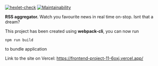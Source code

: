 [![hexlet-check](https://github.com/Zhostt/frontend-project-11/actions/workflows/hexlet-check.yml/badge.svg)](https://github.com/Zhostt/frontend-project-11/actions/workflows/hexlet-check.yml)
[![Maintainability](https://api.codeclimate.com/v1/badges/413e05a9fb4781e73ac7/maintainability)](https://codeclimate.com/github/Zhostt/frontend-project-11/maintainability)

**RSS aggregator.**
Watch you favourite news in real time on-stop. Isnt that a dream?


This project has been created using **webpack-cli**, you can now run

```
npm run build
```

to bundle application

Link to the site on Vercel: https://frontend-project-11-6oxj.vercel.app/
